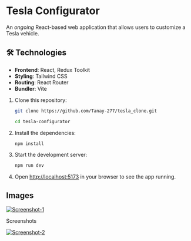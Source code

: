 # Tesla Configurator  

An *ongoing* React-based web application that allows users to customize a Tesla vehicle.


## 🛠️ Technologies  

- **Frontend**: React, Redux Toolkit  
- **Styling**: Tailwind CSS
- **Routing**: React Router  
- **Bundler**: Vite  

1. Clone this repository:
   ```bash
   git clone https://github.com/Tanay-277/tesla_clone.git

   cd tesla-configurator
    ```
2. Install the dependencies:
    ```bash
    npm install
    ```

3. Start the development server:
    ```bash
    npm run dev
    ```
4. Open [http://localhost:5173](http://localhost:5173) in your browser to see the app running.


## Images

[![Screenshot-1](https://raw.githubusercontent.com/Tanay-277/tesla_clone/refs/heads/main/images/tesla_1.png "Screenshot-1")](https://raw.githubusercontent.com/Tanay-277/tesla_clone/refs/heads/main/images/tesla_1.png "Screenshot-1")

Screenshots

[![Screenshot-2](https://raw.githubusercontent.com/Tanay-277/tesla_clone/refs/heads/main/images/tesla_2.png "Screenshot-2")](https://raw.githubusercontent.com/Tanay-277/tesla_clone/refs/heads/main/images/tesla_2.png "Screenshot-2")

